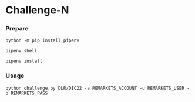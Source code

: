 # Challenge-N

### Prepare
```
python -m pip install pipenv
```

```
pipenv shell
```

```
pipenv install
```


### Usage
```
python challenge.py DLR/DIC22 -a REMARKETS_ACCOUNT -u REMARKETS_USER -p REMARKETS_PASS
```